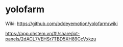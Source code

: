 # yolofarm

Wiki: https://github.com/oddeyemotion/yolofarm/wiki

https://app.ohstem.vn/#!/share/iot-panels/2dACL7VEHSr7TBD5XH89CcVxkzu
